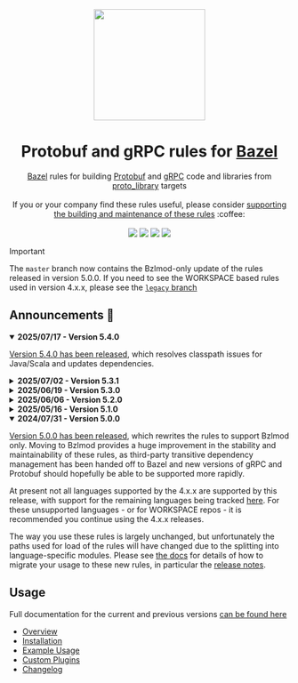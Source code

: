 <div align="center">
    <img width="200" height="200" src="https://raw.githubusercontent.com/rules-proto-grpc/rules_proto_grpc/master/docs/_static/logo.svg">
    <h1>Protobuf and gRPC rules for <a href="https://bazel.build">Bazel</a></h1>
</div>

<div align="center">
    <a href="https://bazel.build">Bazel</a> rules for building <a href="https://developers.google.com/protocol-buffers">Protobuf</a> and <a href="https://grpc.io/">gRPC</a> code and libraries from <a href="https://docs.bazel.build/versions/master/be/protocol-buffer.html#proto_library">proto_library</a> targets
    <br><br>
    If you or your company find these rules useful, please consider <a href="https://github.com/sponsors/aaliddell">supporting the building and maintenance of these rules</a> :coffee:
    <br><br>
    <a href="https://github.com/rules-proto-grpc/rules_proto_grpc/releases"><img src="https://img.shields.io/github/v/tag/rules-proto-grpc/rules_proto_grpc?label=release&sort=semver&color=38a3a5"></a>
    <a href="https://buildkite.com/bazel/rules-proto-grpc-rules-proto-grpc"><img src="https://badge.buildkite.com/a0c88e60f21c85a8bb53a8c73175aebd64f50a0d4bacbdb038.svg?branch=master"></a>
    <a href="https://github.com/rules-proto-grpc/rules_proto_grpc/actions"><img src="https://github.com/rules-proto-grpc/rules_proto_grpc/actions/workflows/check-diff.yml/badge.svg"></a>
    <a href="https://bazelbuild.slack.com/archives/CKU1D04RM"><img src="https://img.shields.io/badge/bazelbuild-%23proto-38a3a5?logo=slack"></a>
</div>

> [!IMPORTANT]
> The `master` branch now contains the Bzlmod-only update of the rules released in
> version 5.0.0. If you need to see the WORKSPACE based rules used in version 4.x.x, please see
> the [`legacy` branch](https://github.com/rules-proto-grpc/rules_proto_grpc/tree/legacy)

## Announcements 📣

<details open>
<summary><b>2025/07/17 - Version 5.4.0</b></summary>

[Version 5.4.0 has been released](https://github.com/rules-proto-grpc/rules_proto_grpc/releases/tag/5.4.0),
which resolves classpath issues for Java/Scala and updates dependencies.

</details>

<details>
<summary><b>2025/07/02 - Version 5.3.1</b></summary>

[Version 5.3.1 has been released](https://github.com/rules-proto-grpc/rules_proto_grpc/releases/tag/5.3.1),
which fixes a bug with grpc-web on arm64 platforms and updates dependencies.

</details>

<details>
<summary><b>2025/06/19 - Version 5.3.0</b></summary>

[Version 5.3.0 has been released](https://github.com/rules-proto-grpc/rules_proto_grpc/releases/tag/5.3.0),
which adds support for JavaScript.

</details>

<details>
<summary><b>2025/06/06 - Version 5.2.0</b></summary>

[Version 5.2.0 has been released](https://github.com/rules-proto-grpc/rules_proto_grpc/releases/tag/5.2.0),
which adds support for Scala and Swift languages, updates dependency versions and fixes more bugs. Note
that using Swift support requires that you use an unreleased version of `rules_swift_package_manager` at
present.

</details>

<details>
<summary><b>2025/05/16 - Version 5.1.0</b></summary>

[Version 5.1.0 has been released](https://github.com/rules-proto-grpc/rules_proto_grpc/releases/tag/5.1.0),
which updates underlying dependency versions and fixes a few key bugs. Note that C language support
has also been dropped, as the μpb API used was considered unstable and the plugin is no longer
available outside of the `protobuf` workspace.

</details>

<details open>
<summary><b>2024/07/31 - Version 5.0.0</b></summary>

[Version 5.0.0 has been released](https://github.com/rules-proto-grpc/rules_proto_grpc/releases/tag/5.0.0),
which rewrites the rules to support Bzlmod only. Moving to Bzlmod provides a huge improvement in the
stability and maintainability of these rules, as third-party transitive dependency management has
been handed off to Bazel and new versions of gRPC and Protobuf should hopefully be able to be
supported more rapidly.

At present not all languages supported by the 4.x.x
are supported by this release, with support for the remaining languages being tracked
[here](https://github.com/rules-proto-grpc/rules_proto_grpc/issues/299). For these unsupported
languages - or for WORKSPACE repos - it is recommended you continue using the 4.x.x releases.

The way you use these rules is largely unchanged, but unfortunately the paths used for load of the
rules will have changed due to the splitting into language-specific modules. Please see
[the docs](https://rules-proto-grpc.com/en/latest/) for details of how to migrate your usage to
these new rules, in particular the
[release notes](https://rules-proto-grpc.com/en/latest/changelog.html).

</details>


## Usage

Full documentation for the current and previous versions [can be found here](https://rules-proto-grpc.com)

- [Overview](https://rules-proto-grpc.com/en/latest/)
- [Installation](https://rules-proto-grpc.com/en/latest/#installation)
- [Example Usage](https://rules-proto-grpc.com/en/latest/example.html)
- [Custom Plugins](https://rules-proto-grpc.com/en/latest/custom_plugins.html)
- [Changelog](https://rules-proto-grpc.com/en/latest/changelog.html)
